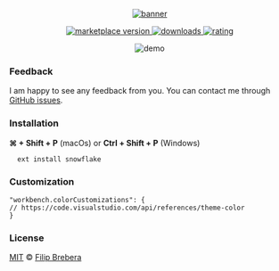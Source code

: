 <p align="center">
  <a href="https://snowflake.brebera.com">
  <img alt="banner" src="https://raw.githubusercontent.com/breberafilip/snowflake-theme-vscode/master/assets/banner.png?token=AKJ4MSCVBUDNU6X64TRPD4K6YKTIA"/>
  </a>
</p> 


<p align="center">
  <!-- marketplace version -->
  <a href="https://marketplace.visualstudio.com/items?itemName=breberafilip.snowflake-theme">
    <img alt="marketplace version" src="https://img.shields.io/vscode-marketplace/v/breberaf.snowflake.svg?maxAge=3600&style=for-the-badge&labelColor=1b2029&color=5dbcd4">
  </a>
  <!-- downloads -->
  <a href="https://marketplace.visualstudio.com/items?itemName=breberafilip.snowflake-theme">
    <img alt="downloads" src="https://img.shields.io/visual-studio-marketplace/d/breberaf.snowflake.svg?maxAge=3600&style=for-the-badge&labelColor=1b2029&color=5dbcd4">
  </a>
  <!-- rating -->
  <a href="https://marketplace.visualstudio.com/items?itemName=breberafilip.snowflake-theme">
    <img alt="rating" src="https://img.shields.io/visual-studio-marketplace/stars/breberaf.snowflake.svg?maxAge=86400&style=for-the-badge&labelColor=1b2029&color=5dbcd4">
  </a>
</p>

<p align="center"><img alt="demo" src="https://raw.githubusercontent.com/breberafilip/snowflake-theme-vscode/master/assets/demo.png?token=AKJ4MSAGLYVNEXONTZJG54S6YKTLC"</p>


### Feedback

I am happy to see any feedback from you. You can contact me through [GitHub issues](https://github.com/breberafilip/snowflake-theme-vscode/issues). 



### Installation

**⌘ + Shift + P** (macOs) or **Ctrl + Shift + P** (Windows)
 ```
   ext install snowflake
 ```



### Customization


```
"workbench.colorCustomizations": {
// https://code.visualstudio.com/api/references/theme-color
}
```



### License

[MIT](https://github.com/breberafilip/snowflake-theme-vscode/blob/master/LICENSE.md) © [Filip Brebera](https://brebera.com)
